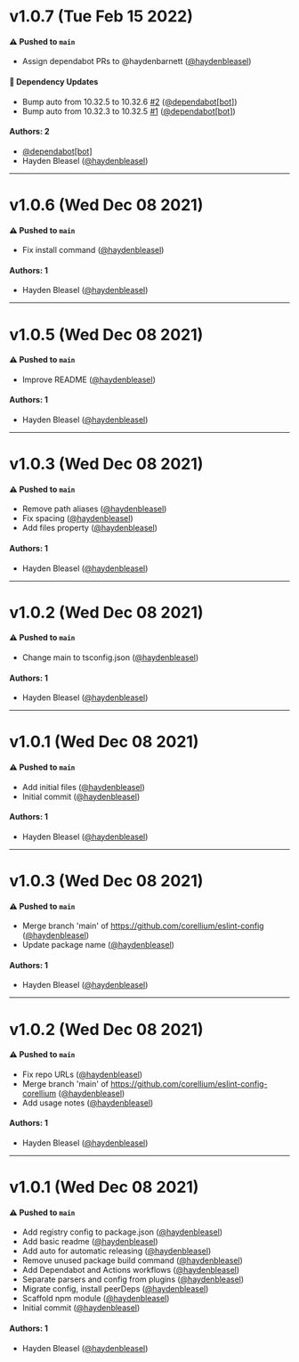 # v1.0.7 (Tue Feb 15 2022)

#### ⚠️ Pushed to `main`

- Assign dependabot PRs to @haydenbarnett ([@haydenbleasel](https://github.com/haydenbleasel))

#### 🔩 Dependency Updates

- Bump auto from 10.32.5 to 10.32.6 [#2](https://github.com/corellium/ts-config/pull/2) ([@dependabot[bot]](https://github.com/dependabot[bot]))
- Bump auto from 10.32.3 to 10.32.5 [#1](https://github.com/corellium/ts-config/pull/1) ([@dependabot[bot]](https://github.com/dependabot[bot]))

#### Authors: 2

- [@dependabot[bot]](https://github.com/dependabot[bot])
- Hayden Bleasel ([@haydenbleasel](https://github.com/haydenbleasel))

---

# v1.0.6 (Wed Dec 08 2021)

#### ⚠️ Pushed to `main`

- Fix install command ([@haydenbleasel](https://github.com/haydenbleasel))

#### Authors: 1

- Hayden Bleasel ([@haydenbleasel](https://github.com/haydenbleasel))

---

# v1.0.5 (Wed Dec 08 2021)

#### ⚠️ Pushed to `main`

- Improve README ([@haydenbleasel](https://github.com/haydenbleasel))

#### Authors: 1

- Hayden Bleasel ([@haydenbleasel](https://github.com/haydenbleasel))

---

# v1.0.3 (Wed Dec 08 2021)

#### ⚠️ Pushed to `main`

- Remove path aliases ([@haydenbleasel](https://github.com/haydenbleasel))
- Fix spacing ([@haydenbleasel](https://github.com/haydenbleasel))
- Add files property ([@haydenbleasel](https://github.com/haydenbleasel))

#### Authors: 1

- Hayden Bleasel ([@haydenbleasel](https://github.com/haydenbleasel))

---

# v1.0.2 (Wed Dec 08 2021)

#### ⚠️ Pushed to `main`

- Change main to tsconfig.json ([@haydenbleasel](https://github.com/haydenbleasel))

#### Authors: 1

- Hayden Bleasel ([@haydenbleasel](https://github.com/haydenbleasel))

---

# v1.0.1 (Wed Dec 08 2021)

#### ⚠️ Pushed to `main`

- Add initial files ([@haydenbleasel](https://github.com/haydenbleasel))
- Initial commit ([@haydenbleasel](https://github.com/haydenbleasel))

#### Authors: 1

- Hayden Bleasel ([@haydenbleasel](https://github.com/haydenbleasel))

---

# v1.0.3 (Wed Dec 08 2021)

#### ⚠️ Pushed to `main`

- Merge branch 'main' of https://github.com/corellium/eslint-config ([@haydenbleasel](https://github.com/haydenbleasel))
- Update package name ([@haydenbleasel](https://github.com/haydenbleasel))

#### Authors: 1

- Hayden Bleasel ([@haydenbleasel](https://github.com/haydenbleasel))

---

# v1.0.2 (Wed Dec 08 2021)

#### ⚠️ Pushed to `main`

- Fix repo URLs ([@haydenbleasel](https://github.com/haydenbleasel))
- Merge branch 'main' of https://github.com/corellium/eslint-config-corellium ([@haydenbleasel](https://github.com/haydenbleasel))
- Add usage notes ([@haydenbleasel](https://github.com/haydenbleasel))

#### Authors: 1

- Hayden Bleasel ([@haydenbleasel](https://github.com/haydenbleasel))

---

# v1.0.1 (Wed Dec 08 2021)

#### ⚠️ Pushed to `main`

- Add registry config to package.json ([@haydenbleasel](https://github.com/haydenbleasel))
- Add basic readme ([@haydenbleasel](https://github.com/haydenbleasel))
- Add auto for automatic releasing ([@haydenbleasel](https://github.com/haydenbleasel))
- Remove unused package build command ([@haydenbleasel](https://github.com/haydenbleasel))
- Add Dependabot and Actions workflows ([@haydenbleasel](https://github.com/haydenbleasel))
- Separate parsers and config from plugins ([@haydenbleasel](https://github.com/haydenbleasel))
- Migrate config, install peerDeps ([@haydenbleasel](https://github.com/haydenbleasel))
- Scaffold npm module ([@haydenbleasel](https://github.com/haydenbleasel))
- Initial commit ([@haydenbleasel](https://github.com/haydenbleasel))

#### Authors: 1

- Hayden Bleasel ([@haydenbleasel](https://github.com/haydenbleasel))

